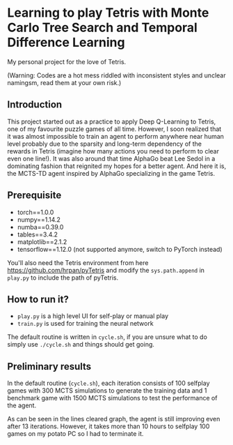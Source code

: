 # Learning to play Tetris with Monte Carlo Tree Search and Temporal Difference Learning

My personal project for the love of Tetris.

(Warning: Codes are a hot mess riddled with inconsistent styles and unclear namingsm, read them at your own risk.)

## Introduction

This project started out as a practice to apply Deep Q-Learning to Tetris, one of my favourite puzzle games of all time. 
However, I soon realized that it was almost impossible to train an agent to perform anywhere near human level probably 
due to the sparsity and long-term dependency of the rewards in Tetris (imagine how many actions you need to perform to clear even one 
line!). It was also around that time AlphaGo beat Lee Sedol in a dominating fashion that reignited my hopes for a better agent.
And here it is, the MCTS-TD agent inspired by AlphaGo specializing in the game Tetris.


## Prerequisite

* torch==1.0.0 
* numpy==1.14.2
* numba==0.39.0
* tables==3.4.2
* matplotlib==2.1.2
* tensorflow==1.12.0 (not supported anymore, switch to PyTorch instead)

You'll also need the Tetris environment from here https://github.com/hrpan/pyTetris
and modify the `sys.path.append` in `play.py` to include the path of pyTetris.

## How to run it?

* `play.py` is a high level UI for self-play or manual play
* `train.py` is used for training the neural network

The default routine is written in `cycle.sh`, if you are unsure what to do simply use `./cycle.sh` and things should get going.

## Preliminary results
In the default routine (`cycle.sh`), each iteration consists of 100 selfplay games with 300 MCTS simulations to generate the 
training data and 1 benchmark game with 1500 MCTS simulations to test the performance of the agent.

As can be seen in the lines cleared graph, the agent is still improving even after 13 iterations. However, it takes more than 10 hours to selfplay 100 games on my potato PC so I had to terminate it.
